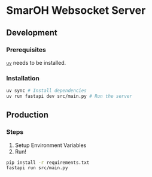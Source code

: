 # SmarOH Websocket Server

## Development

### Prerequisites

[`uv`](https://docs.astral.sh/uv/getting-started/installation/) needs to be installed.

### Installation

```bash
uv sync # Install dependencies
uv run fastapi dev src/main.py # Run the server
```

## Production

### Steps

1. Setup Environment Variables
2. Run!

```bash
pip install -r requirements.txt
fastapi run src/main.py
```
